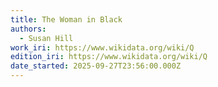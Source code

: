 ```yaml
---
title: The Woman in Black
authors:
  - Susan Hill
work_iri: https://www.wikidata.org/wiki/Q
edition_iri: https://www.wikidata.org/wiki/Q
date_started: 2025-09-27T23:56:00.000Z
---
```

